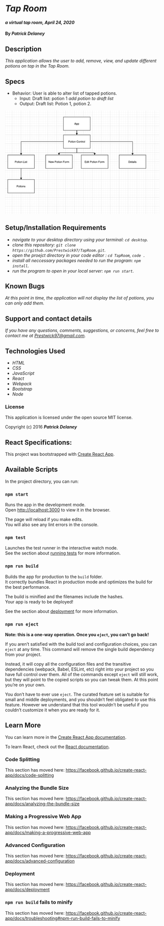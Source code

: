 # _Tap Room_

#### _a virtual tap room, April 24, 2020_

#### By _**Patrick Delaney**_

## Description

_This application allows the user to add, remove, view, and update different potions on tap in the Tap Room._

## Specs

* Behavior: User is able to alter list of tapped potions.
	* Input: Draft list: potion 1 *add potion to draft list* 
	* Output: Draft list: Potion 1, potion 2.

![component tree](./src/img/tree.png)
## Setup/Installation Requirements

* _navigate to your desktop directory using your terminal: `cd desktop`._
* _clone this repository: `git clone https://github.com/Prestwick97/TapRoom.git`._
* _open the proejct directory in your code editor : `cd TapRoom`, `code .`_
* _install all neccessary packages needed to run the program: `npm install`._
* _run the program to open in your local server: `npm run start`._


## Known Bugs

_At this point in time, the application will not display the list of potions, you can only add them._

## Support and contact details

_If you have any questions, comments, suggestions, or concerns, feel free to contact me at Prestwick97@gmail.com._

## Technologies Used

* _HTML_
* _CSS_
* _JavaScript_
* _React_
* _Webpack_
* _Bootstrap_
* _Node_

### License

This application is licensed under the open source MIT license.

Copyright (c) 2016 **_Patrick Delaney_**

## React Specifications: 

This project was bootstrapped with [Create React App](https://github.com/facebook/create-react-app).

## Available Scripts

In the project directory, you can run:

### `npm start`

Runs the app in the development mode.<br />
Open [http://localhost:3000](http://localhost:3000) to view it in the browser.

The page will reload if you make edits.<br />
You will also see any lint errors in the console.

### `npm test`

Launches the test runner in the interactive watch mode.<br />
See the section about [running tests](https://facebook.github.io/create-react-app/docs/running-tests) for more information.

### `npm run build`

Builds the app for production to the `build` folder.<br />
It correctly bundles React in production mode and optimizes the build for the best performance.

The build is minified and the filenames include the hashes.<br />
Your app is ready to be deployed!

See the section about [deployment](https://facebook.github.io/create-react-app/docs/deployment) for more information.

### `npm run eject`

**Note: this is a one-way operation. Once you `eject`, you can’t go back!**

If you aren’t satisfied with the build tool and configuration choices, you can `eject` at any time. This command will remove the single build dependency from your project.

Instead, it will copy all the configuration files and the transitive dependencies (webpack, Babel, ESLint, etc) right into your project so you have full control over them. All of the commands except `eject` will still work, but they will point to the copied scripts so you can tweak them. At this point you’re on your own.

You don’t have to ever use `eject`. The curated feature set is suitable for small and middle deployments, and you shouldn’t feel obligated to use this feature. However we understand that this tool wouldn’t be useful if you couldn’t customize it when you are ready for it.

## Learn More

You can learn more in the [Create React App documentation](https://facebook.github.io/create-react-app/docs/getting-started).

To learn React, check out the [React documentation](https://reactjs.org/).

### Code Splitting

This section has moved here: https://facebook.github.io/create-react-app/docs/code-splitting

### Analyzing the Bundle Size

This section has moved here: https://facebook.github.io/create-react-app/docs/analyzing-the-bundle-size

### Making a Progressive Web App

This section has moved here: https://facebook.github.io/create-react-app/docs/making-a-progressive-web-app

### Advanced Configuration

This section has moved here: https://facebook.github.io/create-react-app/docs/advanced-configuration

### Deployment

This section has moved here: https://facebook.github.io/create-react-app/docs/deployment

### `npm run build` fails to minify

This section has moved here: https://facebook.github.io/create-react-app/docs/troubleshooting#npm-run-build-fails-to-minify

